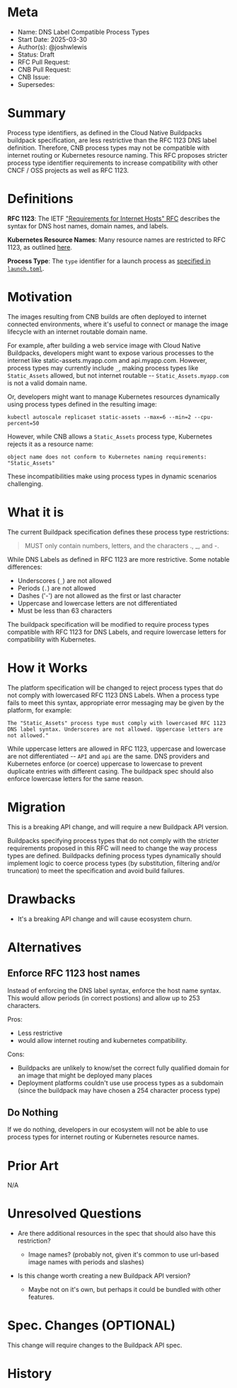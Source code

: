 # Meta

- Name: DNS Label Compatible Process Types
- Start Date: 2025-03-30
- Author(s): @joshwlewis
- Status: Draft <!-- Acceptable values: Draft, Approved, On Hold, Superseded -->
- RFC Pull Request:
- CNB Pull Request:
- CNB Issue:
- Supersedes:

# Summary

Process type identifiers, as defined in the Cloud Native Buildpacks buildpack specification, are less restrictive than the RFC 1123 DNS label definition. Therefore, CNB process types may not be compatible with internet routing or Kubernetes resource naming. This RFC proposes stricter process type identifier requirements to increase compatibility with other CNCF / OSS projects as well as RFC 1123.

# Definitions

**RFC 1123**: The IETF ["Requirements for Internet Hosts" RFC](https://datatracker.ietf.org/doc/html/rfc1123#section-2.1) describes the syntax for DNS host names, domain names, and labels.

**Kubernetes Resource Names**: Many resource names are restricted to RFC 1123, as outlined [here](https://kubernetes.io/docs/concepts/overview/working-with-objects/names/#dns-subdomain-names).

**Process Type**: The `type` identifier for a launch process as [specified in `launch.toml`](https://github.com/buildpacks/spec/blob/main/buildpack.md#launchtoml-toml).

# Motivation

The images resulting from CNB builds are often deployed to internet connected environments, where it's useful to connect or manage the image lifecycle with an internet routable domain name.

For example, after building a web service image with Cloud Native Buildpacks, developers might want to expose various processes to the internet like static-assets.myapp.com and api.myapp.com. However, process types may currently include `_`, making process types like `Static_Assets` allowed, but not internet routable -- `Static_Assets.myapp.com` is not a valid domain name.

Or, developers might want to manage Kubernetes resources dynamically using process types defined in the resulting image:

```
kubectl autoscale replicaset static-assets --max=6 --min=2 --cpu-percent=50
```

However, while CNB allows a `Static_Assets` process type, Kubernetes rejects it as a resource name:

```
object name does not conform to Kubernetes naming requirements: "Static_Assets"
```

These incompatibilities make using process types in dynamic scenarios challenging.

# What it is

The current Buildpack specification defines these process type restrictions:

> MUST only contain numbers, letters, and the characters ., \_, and -.

While DNS Labels as defined in RFC 1123 are more restrictive. Some notable differences:

- Underscores (`_`) are not allowed
- Periods (`.`) are not allowed
- Dashes ('-') are not allowed as the first or last character
- Uppercase and lowercase letters are not differentiated
- Must be less than 63 characters

The buildpack specification will be modified to require process types compatible with RFC 1123 for DNS Labels, and require lowercase letters for compatibility with Kubernetes.

# How it Works

The platform specification will be changed to reject process types that do not comply with lowercased RFC 1123 DNS Labels. When a process type fails to meet this syntax, appropriate error messaging may be given by the platform, for example:

```
The "Static_Assets" process type must comply with lowercased RFC 1123 DNS label syntax. Underscores are not allowed. Uppercase letters are not allowed."
```

While uppercase letters are allowed in RFC 1123, uppercase and lowercase are not differentiated -- `API` and `api` are the same. DNS providers and Kubernetes enforce (or coerce) uppercase to lowercase to prevent duplicate entries with different casing. The buildpack spec should also enforce lowercase letters for the same reason.

# Migration

This is a breaking API change, and will require a new Buildpack API version.

Buildpacks specifying process types that do not comply with the stricter requirements proposed in this RFC will need to change the way process types are defined. Buildpacks defining process types dynamically should implement logic to coerce process types (by substitution, filtering and/or truncation) to meet the specification and avoid build failures.

# Drawbacks

- It's a breaking API change and will cause ecosystem churn.

# Alternatives

## Enforce RFC 1123 host names

Instead of enforcing the DNS label syntax, enforce the host name syntax. This would allow periods (in correct postions) and allow up to 253 characters.

Pros:

- Less restrictive
- would allow internet routing and kubernetes compatibility.

Cons:

- Buildpacks are unlikely to know/set the correct fully qualified domain for an image that might be deployed many places
- Deployment platforms couldn't use use process types as a subdomain (since the buildpack may have chosen a 254 character process type)

## Do Nothing

If we do nothing, developers in our ecosystem will not be able to use process types for internet routing or Kubernetes resource names.

# Prior Art

N/A

# Unresolved Questions

- Are there additional resources in the spec that should also have this restriction?

  - Image names? (probably not, given it's common to use url-based image names with periods and slashes)

- Is this change worth creating a new Buildpack API version?
  - Maybe not on it's own, but perhaps it could be bundled with other features.

# Spec. Changes (OPTIONAL)

This change will require changes to the Buildpack API spec.

# History

<!--
## Amended
### Meta
[meta-1]: #meta-1
- Name: (fill in the amendment name: Variable Rename)
- Start Date: (fill in today's date: YYYY-MM-DD)
- Author(s): (Github usernames)
- Amendment Pull Request: (leave blank)

### Summary

A brief description of the changes.

### Motivation

Why was this amendment necessary?
--->

```

```
